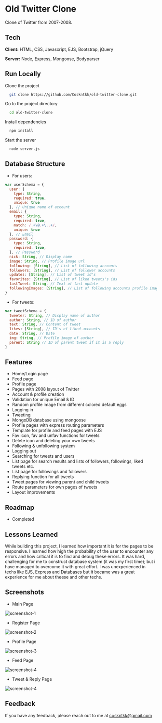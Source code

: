
# Old Twitter Clone

Clone of Twitter from 2007-2008.


## Tech

**Client:** HTML, CSS, Javascript, EJS, Bootstrap, jQuery

**Server:** Node, Express, Mongoose, Bodyparser


## Run Locally

Clone the project

```bash
  git clone https://github.com/Coskntkk/old-twitter-clone.git
```

Go to the project directory

```bash
  cd old-twitter-clone
```

Install dependencies

```bash
  npm install
```

Start the server

```bash
  node server.js
```


## Database Structure

- For users:
```js
var userSchema = {
  user: {
    type: String,
    required: true,
    unique: true
  }, // Unique name of account
  email: {
    type: String,
    required: true,
    match: /.+\@.+\..+/,
    unique: true
  }, // Email
  password: {
    type: String,
    required: true,
  }, // Password
  nick: String, // Display name
  image: String, // Profile image url
  following: [String], // List of following accounts
  followers: [String], // List of follower accounts
  updates: [String], // List of tweet id's
  favorites: [String], // List of liked tweets's ids
  lastTweet: String, // Text of last update
  followingImages: [String], // List of following accounts profile images
}
```

- For tweets:
```js
var tweetSchema = {
  tweeter: String, // Display name of author
  author: String, // ID of author
  text: String, // Content of tweet
  likes: [String], // ID's of liked accounts
  date: String, // Date
  img: String, // Profile image of author
  parent: String // ID of parent tweet if it is a reply
}
```


## Features

- Home/Login page
- Feed page
- Profile page
- Pages with 2008 layout of Twitter
- Account & profile creation
- Validation for unique Email & ID
- Random profile image from different colored default eggs
- Logging in
- Tweeting
- MongoDB database using mongoose
- Profile pages with express routing parameters
- Template for profile and feed pages with EJS
- Fav icon, fav and unfav functions for tweets
- Delete icon and deleting your own tweets
- Following & unfollowing system
- Logging out
- Searching for tweets and users
- List page for search results and lists of followers, followings, liked tweets etc.
- List page for followings and followers
- Replying function for all tweets
- Tweet pages for viewing parent and child tweets
- Route parameters for own pages of tweets
- Layout improvements


## Roadmap

- Completed


## Lessons Learned

While building this project, I learned how important it is for the pages to be responsive.
I learned how high the probability of the user to encounter any errors and how critical it is to find and debug these errors.
It was hard, challenging for me to construct database system (it was my first time); but i have managed to overcome it with great effort.
I was unexperienced in techs like EJS, Express and Databases but it became was a great experience for me about theese and other techs.


## Screenshots

- Main Page
<img src="readme_images\1.png" alt="screenshot-1">

- Register Page
<img src="readme_images\2.png" alt="screenshot-2">

- Profile Page
<img src="readme_images\3.png" alt="screenshot-3">

- Feed Page
<img src="readme_images\4.png" alt="screenshot-4">

- Tweet & Reply Page
<img src="readme_images\5.png" alt="screenshot-4">


## Feedback

If you have any feedback, please reach out to me at coskntkk@gmail.com
